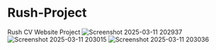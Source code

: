 # Rush-Project
Rush CV Website Project
![Screenshot 2025-03-11 202937](https://github.com/user-attachments/assets/e6b8e09a-34fa-4fd8-9fb2-56a8b0a72ea4)
![Screenshot 2025-03-11 203015](https://github.com/user-attachments/assets/7bdda5eb-9aa2-40b5-a9a5-1cb3fcf87425)
![Screenshot 2025-03-11 203036](https://github.com/user-attachments/assets/b2aa8b09-7cb7-49e6-8ef9-9af3a8b7c98f)
